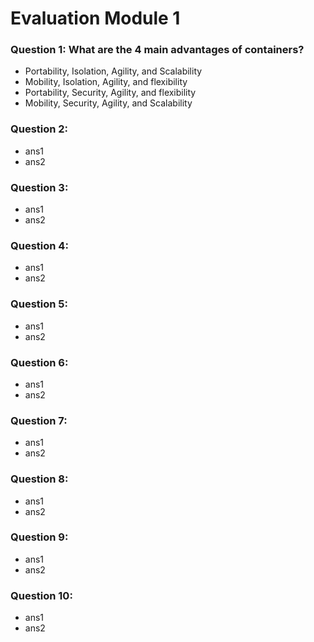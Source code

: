 # Evaluation Module 1

### Question 1: What are the 4 main advantages of containers?
- Portability, Isolation, Agility, and Scalability
- Mobility, Isolation, Agility, and flexibility
- Portability, Security, Agility, and flexibility 
- Mobility, Security, Agility, and Scalability

### Question 2:
- ans1
- ans2

### Question 3:
- ans1
- ans2

### Question 4:
- ans1
- ans2

### Question 5:
- ans1
- ans2

### Question 6:
- ans1
- ans2

### Question 7:
- ans1
- ans2

### Question 8:
- ans1
- ans2

### Question 9:
- ans1
- ans2

### Question 10:
- ans1
- ans2

